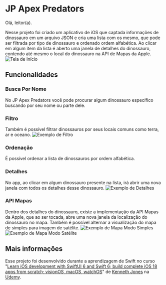 # JP Apex Predators

Olá, leitor(a).

Nesse projeto foi criado um aplicativo de iOS que captada informações de dinossauro em um arquivo JSON e cria uma lista com os mesmo, que pode ser filtrada por tipo de dinossauro e ordenado ordem alfabética. Ao clicar em algum item da lista é aberto uma janela de detalhes do dinossauro, contendo até mesmo o local do dinossauro na API de Mapas da Apple.
![Tela de Início](https://github.com/user-attachments/assets/5f42f1e5-7e54-402d-bbbe-072e2260f8cf)

## Funcionalidades
### Busca Por Nome
No JP Apex Predators você pode procurar algum dinossauro específico buscando por seu nome ou parte dele.

### Filtro
Também é possível filtrar dinossauros por seus locais comuns como terra, ar e oceano.
![Exemplo de Filtro](https://github.com/user-attachments/assets/fbef93d1-5aea-4f30-9759-a4b47461413b)

### Ordenação
É possível ordenar a lista de dinossauros por ordem alfabética.

### Detalhes
No app, ao clicar em algum dinossauro presente na lista, irá abrir uma nova janela com todos os detalhes desse dinossauro.
![Exemplo de Detalhes](https://github.com/user-attachments/assets/2a8abb82-c402-445a-adbf-f70c274c3519)

### API Mapas
Dentro dos detalhes do dinossauro, existe a implementação da API Mapas da Apple, que ao ser tocada, abre uma nova janela da localização do dinossauro no mapa. Também é possível alternar a visualização do mapa de simples para imagem de satélite.
![Exemplo de Mapa Modo Simples](https://github.com/user-attachments/assets/aeaf14fe-979b-410b-bf9a-78d7641aa83b)
![Exemplo de Mapa Modo Satélite](https://github.com/user-attachments/assets/c871cd1a-3e91-4439-80f9-91b5f48092e9)

## Mais informações
Esse projeto foi desenvolvido durante a aprendizagem de Swift no curso "[Learn iOS development with SwiftUI 6 and Swift 6; build complete iOS 18 apps from scratch; visionOS, macOS, watchOS](https://www.udemy.com/share/105Kw03@kFw6DmJ2pQJFi7HFbkhuVWp6qJfAYFjN1ECRsrooTkUoDcM8wtHRO0BnEjBA60RgUw==/)" de [Kenneth Jones](https://www.udemy.com/user/kennethjones12/) na [Udemy](https://www.udemy.com).

